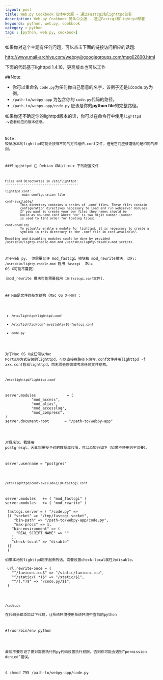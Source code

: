 ```yaml
---
layout: post
title: Web.py Cookbook 简体中文版 - 通过Fastcgi和lighttpd部署
description: Web.py Cookbook 简体中文版 - 通过Fastcgi和lighttpd部署
keywords: python, web.py, cookbook
category : python
tags : [python, web.py, cookbook]
---
```



如果你对这个主题有任何问题，可以点击下面的链接访问相应的话题:

<http://www.mail-archive.com/webpy@googlegroups.com/msg02800.html>

下面的代码基于lighttpd 1.4.18，更高版本也可以工作

##Note:  

* 你可以重命名 <code>code.py</code>为任何你自己愿意的名字，该例子还是以code.py为例。
* <code>/path-to/webpy-app</code> 为包含你的 <code>code.py</code>代码的路径。
* <code>/path-to/webpy-app/code.py</code> 应该是你的**python file**的完整路径。

如果你还不确定你的lighttpd版本的话，你可以在命令行中使用<code>lighttpd -v</vode>查看相应的版本信息。

Note: 较早版本的lighttpd可能会按照不同的方式组织.conf文件，但是它们应该遵循的是相同的原则。

###ligghttpd 在 Debian GNU/Linux 下的配置文件

    Files and Directories in /etc/lighttpd:
    ---------------------------------------

    lighttpd.conf:
             main configuration file

    conf-available/
            This directory contains a series of .conf files. These files contain
            configuration directives necessary to load and run webserver modules.
            If you want to create your own files they names should be
            build as nn-name.conf where "nn" is two digit number (number
            is used to find order for loading files)

    conf-enabled/
            To actually enable a module for lighttpd, it is necessary to create a
            symlink in this directory to the .conf file in conf-available/.

    Enabling and disabling modules could be done by provided
    /usr/sbin/lighty-enable-mod and /usr/sbin/lighty-disable-mod scripts.

对于web py， 你需要允许 mod_fastcgi 模块和 mod_rewrite模块, 运行: <code>/usr/sbin/lighty-enable-mod</code> 启用 <code>fastcgi</code> （Mac OS X可能不需要）  
(mod_rewrite 模块可能需要启用 <code>10-fastcgi.conf</code>文件).

##下面是文件的基本结构（Mac OS X不同）:

* <code>/etc/lighttpd/lighttpd.conf</code>
* <code>/etc/lighttpd/conf-available/10-fastcgi.conf</code>
* <code>code.py</code>

对于Mac OS X或任何以Mac Ports邓方式安装的lighttpd，可以直接在路径下编写.conf文件并用lighttpd -f xxx.conf启动lighttpd，而无需去修改或考虑任何文件结构。

<code>/etc/lighttpd/lighttpd.conf</code>

<pre>
server.modules              = (
            "mod_access",
            "mod_alias",
            "mod_accesslog",
            "mod_compress",
)
server.document-root       = "/path-to/webpy-app"
</pre>

对我来说，我使用 postgresql，因此需要授予对的数据库权限，可以添加行如下（如果不使用则不需要）。

<pre>
server.username = "postgres"
</pre>

<code>/etc/lighttpd/conf-available/10-fastcgi.conf</code>

<pre>
server.modules   += ( "mod_fastcgi" )
server.modules   += ( "mod_rewrite" )

 fastcgi.server = ( "/code.py" =>
 (( "socket" => "/tmp/fastcgi.socket",
    "bin-path" => "/path-to/webpy-app/code.py",
    "max-procs" => 1,
   "bin-environment" => (
     "REAL_SCRIPT_NAME" => ""
   ),
   "check-local" => "disable"
 ))
 )

如果本地的lighttpd跑不起来的话，需要设置check-local属性为disable。

 url.rewrite-once = (
   "^/favicon.ico$" => "/static/favicon.ico",
   "^/static/(.*)$" => "/static/$1",
   "^/(.*)$" => "/code.py/$1",
 )
</pre>

<code>/code.py</code>  
在代码头部添加以下代码，让系统环境使用系统环境中当前的python

<pre>
#!/usr/bin/env python
</pre>

最后不要忘记了要对需要执行的py代码设置执行权限，否则你可能会遇到“permission denied”错误。

<pre>
$ chmod 755 /path-to/webpy-app/code.py
</pre>